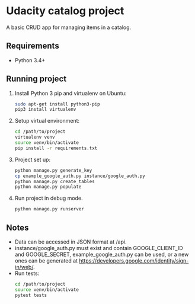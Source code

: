 # Udacity catalog project
A basic CRUD app for managing items in a catalog.

## Requirements
- Python 3.4+
## Running project
1. Install Python 3 pip and virtualenv on Ubuntu:
    ```bash
    sudo apt-get install python3-pip
    pip3 install virtualenv
    ```
2. Setup virtual environment:
    ```bash
    cd /path/to/project
    virtualenv venv
    source venv/bin/activate
    pip install -r requirements.txt
    ```
3. Project set up:
    ```bash
    python manage.py generate_key
    cp example_google_auth.py instance/google_auth.py
    python manage.py create_tables
    python manage.py populate
    ```
4. Run project in debug mode.
    ```bash
    python manage.py runserver
    ```
## Notes
- Data can be accessed in JSON format at /api.
- instance/google_auth.py must exist and contain GOOGLE_CLIENT_ID and GOOGLE_SECRET, example_google_auth.py can be used, or a new ones can be generated at https://developers.google.com/identity/sign-in/web/.
- Run tests:
    ```bash
    cd /path/to/project
    source venv/bin/activate
    pytest tests